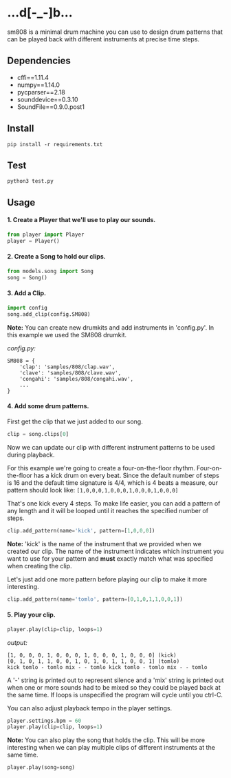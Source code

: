 # ...d[-_-]b...
sm808 is a minimal drum machine you can use to design drum patterns that can be played back with different instruments at precise time steps.

Dependencies
---
* cffi==1.11.4
* numpy==1.14.0
* pycparser==2.18
* sounddevice==0.3.10
* SoundFile==0.9.0.post1

Install
---
```
pip install -r requirements.txt
```

Test
---
```
python3 test.py
```

Usage
---
#### 1. Create a Player that we'll use to play our sounds.
```python
from player import Player
player = Player()
```

#### 2. Create a Song to hold our clips.
```python
from models.song import Song
song = Song()
```

#### 3. Add a Clip.
```python
import config
song.add_clip(config.SM808)
```

**Note:** You can create new drumkits and add instruments in 'config.py'. In this example we used the SM808 drumkit.

*config.py:*
```config
SM808 = {
    'clap': 'samples/808/clap.wav',
    'clave': 'samples/808/clave.wav',
    'congahi': 'samples/808/congahi.wav',
    ...
}
```

#### 4. Add some drum patterns.

First get the clip that we just added to our song.
```python
clip = song.clips[0]
```
Now we can update our clip with different instrument patterns to be used during playback. 

For this example we're going to create a four-on-the-floor rhythm. Four-on-the-floor has a kick drum on every beat. Since the default number of steps is 16 and the default time signature is 4/4, which is 4 beats a measure, our pattern should look like: `[1,0,0,0,1,0,0,0,1,0,0,0,1,0,0,0]`

That's one kick every 4 steps. To make life easier, you can add a pattern of any length and it will be looped until it reaches the specified number of steps.

```python
clip.add_pattern(name='kick', pattern=[1,0,0,0])
```
**Note:** 'kick' is the name of the instrument that we provided when we created our clip. The name of the instrument indicates which instrument you want to use for your pattern and **must** exactly match what was specified when creating the clip.

Let's just add one more pattern before playing our clip to make it more interesting.
```python
clip.add_pattern(name='tomlo', pattern=[0,1,0,1,1,0,0,1])
```

#### 5. Play your clip.
```python
player.play(clip=clip, loops=1)
```
*output:*
```
[1, 0, 0, 0, 1, 0, 0, 0, 1, 0, 0, 0, 1, 0, 0, 0] (kick)
[0, 1, 0, 1, 1, 0, 0, 1, 0, 1, 0, 1, 1, 0, 0, 1] (tomlo)
kick tomlo - tomlo mix - - tomlo kick tomlo - tomlo mix - - tomlo
```
A '-' string is printed out to represent silence and a 'mix' string is printed out when one or more sounds had to be mixed so they could be played back at the same time. If loops is unspecified the program will cycle until you ctrl-C. 

You can also adjust playback tempo in the player settings.
```python
player.settings.bpm = 60
player.play(clip=clip, loops=1)
```

**Note:** You can also play the song that holds the clip. This will be more interesting when we can play multiple clips of different instruments at the same time.
```python
player.play(song=song)
```
